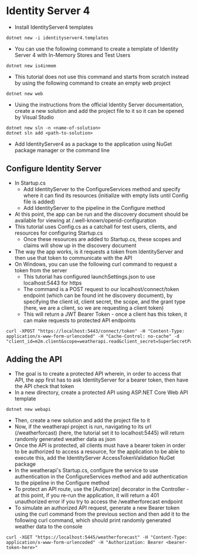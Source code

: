# Identity Server 4
* Install IdentityServer4 templates
```
dotnet new -i identityserver4.templates
```
* You can use the following command to create a template of Identity Server 4 with In-Memory Stores and Test Users
```
dotnet new is4inmem
```
* This tutorial does not use this command and starts from scratch instead by using the following command to create an empty web project
```
dotnet new web
```
* Using the instructions from the official Identity Server documentation, create a new solution and add the project file to it so it can be opened by Visual Studio
```
dotnet new sln -n <name-of-solution>
dotnet sln add <path-to-solution>
```
* Add IdentityServer4 as a package to the application using NuGet package manager or the command line

## Configure Identity Server
* In Startup.cs
    * Add IdentityServer to the ConfigureServices method and specify where it can find its resources (initialize with empty lists until Config file is added)
    * Add IdentityServer to the pipeline in the Configure method
* At this point, the app can be run and the discovery document should be available for viewing at /.well-known/openid-configuration
* This tutorial uses Config.cs as a catchall for test users, clients, and resources for configuring Startup.cs
    * Once these resources are added to Startup.cs, these scopes and claims will show up in the discovery document
* The way the app works, is it requests a token from IdentityServer and then use that token to communicate with the API
* On Windows, you can use the following curl command to request a token from the server
    * This tutorial has configured launchSettings.json to use localhost:5443 for https
    * The command is a POST request to our localhost/connect/token endpoint (which can be found int he discovery document), by specifying the client id, client secret, the scope, and the grant type (here, we are a client, so we are requesting a client token)
    * This will return a JWT Bearer Token - once a client has this token, it can make requests to protected API endpoints
```
curl -XPOST "https://localhost:5443/connect/token" -H "Content-Type: application/x-www-form-urlencoded" -H "Cache-Control: no-cache" -d "client_id=m2m.client&scope=weatherapi.read&client_secret=SuperSecretPassword&grant_type=client_credentials"
```

## Adding the API
* The goal is to create a protected API wherein, in order to access that API, the app first has to ask IdentityServer for a bearer token, then have the API check that token
* In a new directory, create a protected API using ASP.NET Core Web API template
```
dotnet new webapi
```
* Then, create a new solution and add the project file to it
* Now, if the weatherapi project is run, navigating to its url (/weatherforcast) (here, the tutorial set it to localhost:5445) will return randomly generated weather data as json
* Once the API is protected, all clients must have a bearer token in order to be authorized to access a resource, for the application to be able to execute this, add the IdentityServer AccessTokenValidation NuGet package
* In the weatherapi's Startup.cs, configure the service to use authentication in the ConfigureServices method and add authentication to the pipeline in the Configure method
* To protect an API route, use the [Authorize] decorator in the Controller - at this point, if you re-run the application, it will return a 401 unauthorized error if you try to access the /weatherforecast endpoint
* To simulate an authorized API request, generate a new Bearer token using the curl command from the previous section and then add it to the following curl command, which should print randomly generated weather data to the console
```
curl -XGET "https://localhost:5445/weatherforecast" -H "Content-Type: application/x-www-form-urlencoded" -H "Authorization: Bearer <bearer-token-here>"
```